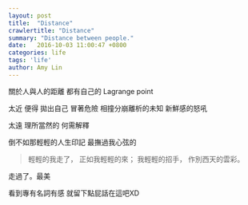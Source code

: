 ```yaml
---
layout: post
title:  "Distance"
crawlertitle: "Distance"
summary: "Distance between people."
date:   2016-10-03 11:00:47 +0800
categories: life
tags: 'life'
author: Amy Lin
---
```


關於人與人的距離
都有自己的 Lagrange point

太近
便得 拋出自己
冒著危險 相撞分崩離析的未知
新鮮感的怒吼

太遠
理所當然的
何需解釋

倒不如那輕輕的人生印記
最撫過我心弦的

> 輕輕的我走了， 
> 正如我輕輕的來； 
> 我輕輕的招手， 
> 作別西天的雲彩。

走過了。最美

看到專有名詞有感 就留下點屁話在這吧XD
